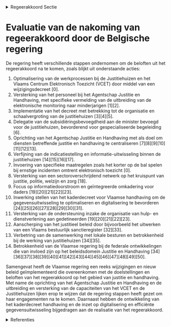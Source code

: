 

<details>
        <summary>Regeerakkoord Sectie </summary>
        <p>3.2.3 Wat betreft (justitiehuizen) en het Vlaams Centrum Elektronisch toezicht: De Vlaamse minister bevoegd voor Justitie en Handhaving ontwikkelt voor de justitiehuizen een evidence based beleid op basis van rapportering en monitoring van onder meer parameters zoals effectiviteit van de inter-ventie, de actie of de werkstraf en recidivever-mindering. Hiertoe wordt samengewerkt met de federale overheid die zorgt voor de ter beschikkingstelling van de relevante cijfers. We werken tevens zoveel mogelijk via data deling en het ‘only once’ principe waarbij we streven naar één authentieke bron. De Vlaamse minister bevoegd voor Justitie en Handhaving voert het decreet Justitie huizen uit en zorgt voor de afgesproken schaalver-groting van de justitiehuizen op basis van de gerechtelijke arrondissementen. In het arrondissement Halle- Vilvoorde komt de volwaardige dienstverlening van een justitie-huis. Met lokale antennes van justitiehuizen zorgen we voor een lokale verankering. We betrekken lokale besturen bij de werking van de justitiehuizen. Lokale besturen oefenen immers cruciale bevoegdheden uit die re-integratie van de justitiabele bevor-deren, zoals politioneel toezicht, activering, maatschappelijke integratie en woonbeleid. In overleg met de bevoegde vakministers, de federale overheid en de magistratuur onder-zoeken we hoe justitie-assistenten op een gestructureerde manier op de zittingen van rechtbanken voor een snelle indicatiestelling, doorverwijzing en opvolging kunnen zorgen. De Vlaamse minister bevoegd voor Justitie en Handhaving bouwt samen met de vakminis-ters, en waar relevant, lokale besturen, sectoroverschrijdende netwerken uit op het kruispunt van justitie, politie, welzijn en zorg die de ketenaanpak en de geïntegreerde omkadering voor daders voorziet. Eén van de aanbevelingen van de Parlemen-taire Onderzoekscommissie aanslagen had betrekking op de verbetering van de informa-tiedoorstroming inzake de naleving van voorwaarden opgelegd aan personen die in het kader van een strafonderzoek of straf-uitvoering in vrijheid worden gesteld. Het gaat hierbij inzonderheid om parket, onderzoeks-rechter, gevangenis, politie, en de justitiehuizen. We werken het bestaand IT-kader verder uit zodat de correcte gegevensuitwisseling met de verschillende partners geoptimaliseerd wordt. Daarbij moet er aandacht gaan naar informa-tiedoorstroming naar de lokale besturen. In dit kader wordt ook bijzondere aandacht verleend aan het elektronisch toezicht. Het VCET neemt zonder verwijl contact op met politie, parket en/of andere betrokken actoren als blijkt dat een verdachte of een veroor-deelde de voorwaarde van het elektronisch toezicht niet naleeft en bijv. de opgelegde perimeter schendt. Ook de nauwe coördinatie met de strafuitvoeringsrechtbanken en met de justitie-assistenten is een aandachtspunt. Met de federale minister van justitie wordt bekeken of mensen onder elektronisch toezicht ook de nodige begeleiding en behan-deling kunnen volgen zodat het niet enkel een controlerende maar ook een maatregel is die inzet op re-integratie en recidive beperking. We zorgen dat er steeds voldoende enkel-banden zijn om aan de vraag te voldoen. De in 2015 gelanceerde gezamenlijke overheids-opdracht tussen de gemeenschappen met het oog op de aankoop van een nieuw systeem van elektronisch toezicht heeft nog geen resultaat opgeleverd. We zetten dringende stappen opdat deze overheidsopdracht zo snel mogelijk resulteert in de ingebruikname van nieuw en modern materieel. De Vlaamse minister bevoegd voor Justitie en Handhaving herneemt het gesprek met de federale overheid om de federale middelen voor alternatieve gerechtelijke maatregelen (globaal plan) over te hevelen naar het Vlaams Fonds voor Alternatieve Gerechtelijke Maatregelen. Met deze middelen worden het aanbod van alternatieve gerechtelijke maat-regelen gefinancierd in partnerschap met lokale overheden en de bevoegde vakministers. </p>
        </details> 

# Evaluatie van de nakoming van regeerakkoord door de Belgische regering

De regering heeft verschillende stappen ondernomen om de beloften uit het regeerakkoord na te komen, zoals blijkt uit onderstaande acties:

1. Optimalisering van de werkprocessen bij de Justitiehuizen en het Vlaams Centrum Elektronisch Toezicht (VCET) door middel van een wijzigingsdecreet \[0\].
2. Versterking van het personeel bij het Agentschap Justitie en Handhaving, met specifieke vermelding van de uitbreiding van de elektronische monitoring naar minderjarigen \[1\]\[2\].
3. Implementatie van het decreet met betrekking tot de organisatie en schaalvergroting van de justitiehuizen \[3\]\[4\]\[5\].
4. Delegatie van de subsidiëringsbevoegdheid aan de minister bevoegd voor de justitiehuizen, bevorderend voor gespecialiseerde begeleiding \[6\].
5. Oprichting van het Agentschap Justitie en Handhaving met als doel om diensten betreffende justitie en handhaving te centraliseren \[7\]\[8\]\[9\]\[10\]\[11\]\[12\]\[13\].
6. Verfijning van de indicatiestelling en informatie-uitwisseling binnen de justitiehuizen \[14\]\[15\]\[16\]\[17\].
7. Invoering van specifieke maatregelen zoals het korter op de bal spelen bij ernstige incidenten omtrent elektronisch toezicht \[0\].
8. Versterking van een sectoroverschrijdend netwerk op het kruispunt van justitie, politie, welzijn en zorg \[18\].
9. Focus op informatiedoorstroom en geïntegreerde omkadering voor daders \[19\]\[20\]\[21\]\[22\]\[23\].
10. Inwerking stellen van het kaderdecreet voor Vlaamse handhaving om de gegevensuitwisseling te optimaliseren en digitalisering te bevorderen \[24\]\[25\]\[26\]\[27\]\[28\]\[29\]\[30\]\[31\].
11. Versterking van de ondersteuning inzake de organisatie van hulp- en dienstverlening aan gedetineerden \[19\]\[20\]\[21\]\[22\]\[23\].
12. Aanscherping van het justitieel beleid door bijvoorbeeld het uitwerken van een Vlaams bestuurlijk sanctieregister \[32\]\[33\].
13. Verbetring van de samenwerking met lokale besturen en betrokkenheid bij de werking van justitiehuizen \[34\]\[35\].
14. Betrokkenheid van de Vlaamse regering bij de federale ontwikkelingen die van invloed zijn op het beleidsdomein Justitie en Handhaving \[34\]\[36\]\[37\]\[38\]\[39\]\[40\]\[41\]\[42\]\[43\]\[44\]\[45\]\[46\]\[47\]\[48\]\[49\]\[50\].

Samengevat heeft de Vlaamse regering een reeks wijzigingen en nieuw beleid geïmplementeerd die overeenkomen met de doelstellingen en beloften van het regeerakkoord op het gebied van justitie en handhaving. Met name de oprichting van het Agentschap Justitie en Handhaving en de uitbreiding en versterking van de capaciteiten van het VCET en de Justitiehuizen lijken erop te wijzen dat de regering stappen heeft gezet om haar engagementen na te komen. Daarnaast hebben de ontwikkeling van het kaderdecreet handhaving en de inzet op digitalisering en efficiënte gegevensuitwisseling bijgedragen aan de realisatie van het regeerakkoord.

<details>
        <summary> Referenties</summary>
        **[\[0\]](http://themis.vlaanderen.be/id/nieuwsbericht/65819605E2E2C9E5814C22B8)** : **(2023-12-22)** Optimalisering werkprocessen Vlaams Centrum Elektronisch Toezicht en justitiehuizen: wijzigingsdecreet Voorontwerp van decreet tot wijziging van het decreet van 26 april 2019 houdende de justitiehuize... 

**[\[1\]](http://themis.vlaanderen.be/id/nieuwsbericht/65819721E2E2C9E5814C22C3)** : **(2023-12-22)** Personeelsplan Agentschap Justitie en Handhaving   De Vlaamse Regering keurt het personeelsplan goed van het Agentschap Justitie en Handhaving. Het personeelsplan zorgt voor de versterking van het Vla... 

**[\[2\]](http://themis.vlaanderen.be/id/nieuwsbericht/63ECAB112E929B312AB5DA25)** : **(2023-02-17)** Personeelsplan Agentschap Justitie en Handhaving   De Vlaamse Regering keurt het personeelsplan goed van het Agentschap Justitie en Handhaving. In totaliteit wordt het Agentschap versterkt met 67 bijk... 

**[\[3\]](http://themis.vlaanderen.be/id/nieuwsbrief-info/61A5F595364ED90008000578)** : **(2021-12-03)** Uitvoering bepalingen decreet justitiehuizen en de juridische eerstelijnsbijstand Voorontwerp van besluit van de Vlaamse Regering tot uitvoering van bepalingen over de justitiehuizen van het decreet v... 

**[\[4\]](http://themis.vlaanderen.be/id/nieuwsbrief-info/61E7CB4D364ED90008000211)** : **(2022-01-21)** Uitvoering bepalingen decreet justitiehuizen en juridische eerstelijnsbijstand Voorontwerp van besluit van de Vlaamse Regering tot uitvoering van bepalingen over de justitiehuizen van het decreet van ... 

**[\[5\]](http://themis.vlaanderen.be/id/nieuwsbrief-info/6231B21A6BB7B593CFC189D9)** : **(2022-03-18)** Uitvoering bepalingen decreet justitiehuizen en juridische eerstelijnsbijstand Ontwerpbesluit van de Vlaamse Regering tot uitvoering van bepalingen over de justitiehuizen van het decreet van 26 april ... 

**[\[6\]](http://themis.vlaanderen.be/id/nieuwsbrief-info/60ED9322364ED900080014B6)** : **(2021-07-16)** Delegatie minister voor justitiehuizen Ontwerpbesluit van de Vlaamse Regering houdende delegatie aan de Vlaamse minister bevoegd voor de justitiehuizen voor de subsidiëring op basis van het koninklijk... 

**[\[7\]](http://themis.vlaanderen.be/id/nieuwsbrief-info/60ED40E9364ED90008001387)** : **(2021-07-16)** Oprichting Agentschap Justitie en Handhaving Voorontwerp van besluit van de Vlaamse Regering tot oprichting van het intern verzelfstandigd agentschap Agentschap Justitie en Handhaving  De Vlaamse Rege... 

**[\[8\]](http://themis.vlaanderen.be/id/nieuwsbrief-info/612F6F86364ED90008000284)** : **(2021-09-03)** Oprichting Agentschap Justitie en Handhaving Ontwerpbesluit van de Vlaamse Regering tot oprichting van het intern verzelfstandigd agentschap “Agentschap Justitie en Handhaving”  Na advies van de Raad ... 

**[\[9\]](http://themis.vlaanderen.be/id/nieuwsbrief-info/6193A365364ED9000800016A)** : **(2021-11-19)** Oprichting Agentschap Justitie en Handhaving: wijzigingsbesluiten Voorontwerp van besluit van de Vlaamse Regering tot wijziging van diverse besluiten naar aanleiding van de oprichting van het Agentsch... 

**[\[10\]](http://themis.vlaanderen.be/id/nieuwsbrief-info/61DED807364ED900080009B3)** : **(2022-01-14)** Oprichting Agentschap Justitie en Handhaving: wijzigingsbesluiten Ontwerpbesluit van de Vlaamse Regering tot wijziging van diverse besluiten naar aanleiding van de oprichting van het Agentschap Justit... 

**[\[11\]](http://themis.vlaanderen.be/id/nieuwsbericht/64AE54C10592342F299DB9AF)** : **(2023-07-14)** Personeelsplan Agentschap Justitie en Handhaving: inbedding functie ondersteuning hulp- en dienstverlening aan gedetineerden   De Vlaamse Regering keurt het personeelsplan goed voor het Agentschap Jus... 

**[\[12\]](http://themis.vlaanderen.be/id/nieuwsbrief-info/61F3A5ECD5F0FAFA87AFA628)** : **(2022-01-28)** Personeelsplan voor het Agentschap Justitie en Handhaving   ​De Vlaamse Regering  keurt het personeelsplan goed voor de start van het agentschap Justitie en Handhaving 2022.  Het personeelsplan geeft ... 

**[\[13\]](http://themis.vlaanderen.be/id/nieuwsbrief-info/622A03EF6BB7B593CFC184DC)** : **(2022-03-11)** Oprichting Agentschap Justitie en Handhaving: wijzigingsbesluiten Bekrachtiging en afkondiging van het decreet tot wijziging van diverse decreten naar aanleiding van de oprichting van het Agentschap J... 

**[\[14\]](http://themis.vlaanderen.be/id/nieuwsbericht/641325533335D329E25ECFF4)** : **(2023-03-17)** Wijzigingsdecreet justitiehuizen en juridische eerstelijnsbijstand: indicatiestelling en interne informatiedeling Bekrachtiging en afkondiging van het decreet tot wijziging van het decreet van 26 apri... 

**[\[15\]](http://themis.vlaanderen.be/id/nieuwsbrief-info/62D112748E6C4430A8898D84)** : **(2022-07-15)** Wijzigingsdecreet justitiehuizen en juridische eerstelijnsbijstand: indicatiestelling en interne informatiedeling Voorontwerp van decreet tot wijziging van het decreet van 26 april 2019 houdende de ju... 

**[\[16\]](http://themis.vlaanderen.be/id/nieuwsbrief-info/63A1B57FDBF1CAE811022301)** : **(2022-12-23)** Wijzigingsdecreet justitiehuizen en juridische eerstelijnsbijstand: indicatiestelling en interne informatiedeling Ontwerpdecreet tot wijziging van het decreet van 26 april 2019 houdende de justitiehui... 

**[\[17\]](http://themis.vlaanderen.be/id/nieuwsbrief-info/6332E0195CD4B179BD8715F7)** : **(2022-09-30)** Wijzigingsdecreet justitiehuizen en juridische eerstelijnsbijstand: indicatiestelling en interne informatiedeling Voorontwerp van decreet tot wijziging van het decreet van 26 april 2019 houdende de ju... 

**[\[18\]](http://themis.vlaanderen.be/id/nieuwsbrief-info/61DED79A364ED900080009B2)** : **(2022-01-14)** Oprichting Agentschap Justitie en Handhaving: wijzigingsdecreet Ontwerpdecreet tot wijziging van diverse decreten naar aanleiding van de oprichting van het Agentschap Justitie en Handhaving  Na advies... 

**[\[19\]](http://themis.vlaanderen.be/id/nieuwsbericht/64AE554D0592342F299DB9B1)** : **(2023-07-14)** Ondersteuning in het kader van de organisatie van de hulp- en dienstverlening aan gedetineerden: ingebed in Agentschap Justitie en Handhaving Voorontwerp van besluit van de Vlaamse Regering tot wijzig... 

**[\[20\]](http://themis.vlaanderen.be/id/nieuwsbericht/64F6D4433605E1AC863BE182)** : **(2023-09-08)** Ondersteuning organisatie hulp- en dienstverlening aan gedetineerden: ingebed in Agentschap Justitie en Handhaving Ontwerpbesluit van de Vlaamse Regering tot wijziging van het besluit van de Vlaamse R... 

**[\[21\]](http://themis.vlaanderen.be/id/resource/d3e24f70-8a7a-11ec-b92e-970acd8c80b9)** : **(2020-10-30)** Gegevensverwerking en informatie-uitwisseling gedetineerden: wijzigingsdecreet Ontwerpdecreet tot wijziging van het decreet van 8 maart 2013 betreffende de organisatie van hulp- en dienstverlening aan... 

**[\[22\]](http://themis.vlaanderen.be/id/nieuwsbericht/645CDBD08E8235823F6B763A)** : **(2023-05-12)** Gegevensdeling hulp- en dienstverlening aan gedetineerden Ontwerpbesluit van de Vlaamse Regering tot regeling van de gegevensverwerking en informatie-uitwisseling, vermeld in hoofdstuk 4 van het decre... 

**[\[23\]](http://themis.vlaanderen.be/id/resource/d71bdae0-4924-11ec-94bb-99a9d1e168fe)** : **(2021-02-26)** Wijzigingsdecreet organisatie hulp- en dienstverlening gedetineerden wat gegevensverwerking en informatie-uitwisseling betreft Bekrachtiging en afkondiging van het decreet tot wijziging van het decree... 

**[\[24\]](http://themis.vlaanderen.be/id/nieuwsbericht/646DD7698E8235823F6B832B)** : **(2023-05-26)** Kaderdecreet handhaving Vlaamse regelgeving Ontwerp van kaderdecreet over de handhaving van Vlaamse regelgeving  Na advies van de Raad van State hecht de Vlaamse Regering haar definitieve goedkeuring ... 

**[\[25\]](http://themis.vlaanderen.be/id/nieuwsbericht/64AFEC530592342F299DBC7B)** : **(2023-07-14)** Kaderdecreet handhaving Vlaamse regelgeving Bekrachtiging en afkondiging van het kaderdecreet over de handhaving van Vlaamse regelgeving, aangenomen door het Vlaams Parlement op 12 juli 2023  De Vlaam... 

**[\[26\]](http://themis.vlaanderen.be/id/nieuwsbericht/64AE5BD30592342F299DB9DD)** : **(2023-07-14)** Aansluitingen Handhavingsplatform Voorontwerp van besluit van de Vlaamse Regering over de digitalisering van de handhaving van diverse Vlaamse regelgeving  Het kaderdecreet Vlaamse Handhaving voorziet... 

**[\[27\]](http://themis.vlaanderen.be/id/nieuwsbericht/651FAEFE7FDB1A5D07827EBD)** : **(2023-10-06)** Aansluitingen Handhavingsplatform: gefaseerde uitrol Voorontwerp van besluit van de Vlaamse Regering over de digitalisering van de handhaving van diverse Vlaamse regelgeving  Het kaderdecreet Vlaamse ... 

**[\[28\]](http://themis.vlaanderen.be/id/nieuwsbrief-info/637C916434B8770AF8FDF22A)** : **(2022-11-25)** Kaderdecreet handhaving Vlaamse regelgeving Voorontwerp van kaderdecreet over de handhaving van Vlaamse regelgeving  Na advies van de SERV, de Minaraad, de SARO, de MORA, de SAR WVG, de SALV, de VLOR,... 

**[\[29\]](http://themis.vlaanderen.be/id/nieuwsbrief-info/62CD639E8E6C4430A889886C)** : **(2022-07-15)** Kaderdecreet handhaving Vlaamse regelgeving Voorontwerp van kaderdecreet over de handhaving van Vlaamse regelgeving  De Vlaamse Regering hecht haar  principiële goedkeuring aan het voorontwerp van kad... 

**[\[30\]](http://themis.vlaanderen.be/id/nieuwsbericht/6553927D8265E66451D4CA0A)** : **(2023-11-17)** Aansluitingen Handhavingsplatform: gefaseerde uitrol Ontwerpbesluit van de Vlaamse Regering over de digitalisering van de handhaving van diverse Vlaamse regelgeving  Het kaderdecreet Vlaamse Handhavin... 

**[\[31\]](http://themis.vlaanderen.be/id/nieuwsbericht/6442334ECA1CB15B58CF4920)** : **(2023-04-21)** Versterking juridisch kader digitalisering dienstverlening Vlaamse instanties: wijzigingsdecreet Ontwerpdecreet tot wijziging van het decreet van 18 juli 2008 betreffende het elektronische bestuurlijk... 

**[\[32\]](http://themis.vlaanderen.be/id/nieuwsbericht/641185783335D329E25ECD65)** : **(2023-03-17)** Samenwerkingsakkoord uitwisseling gegevens tussen Openbaar Ministerie en een Vlaamse bestuurlijke beboetingsinstantie Ontwerp van samenwerkingsakkoord tussen de Federale Staat, de Vlaamse Gemeenschap ... 

**[\[33\]](http://themis.vlaanderen.be/id/nieuwsbrief-info/60C89B36364ED900080003DD)** : **(2021-06-18)** Plan Vlaamse Veerkracht: Vlaams bestuurlijk sanctieregister Vlaams bestuurlijk sanctieregister  Het belang van de bestuurlijke handhaving, via bestuurlijke beboeting en bestuurlijke maatregelen, neemt... 

**[\[34\]](http://themis.vlaanderen.be/id/resource/9f4d4c60-492a-11ec-94bb-99a9d1e168fe)** : **(2020-02-21)** Aanstellen van een verbindingsofficier met veiligheidsmachtiging   Om de informatiepositie van de Vlaamse overheid te versterken, wijst  de Vlaamse Regering een verbindingsofficier  van de geïntegreer... 

**[\[35\]](http://themis.vlaanderen.be/id/resource/55bc3540-4928-11ec-94bb-99a9d1e168fe)** : **(2020-07-10)** Personeelsplan van het Departement Welzijn, Volksgezondheid en Gezin – luik justitie   De Vlaamse Regering hecht haar goedkeuring aan het  personeelsplan van het Departement Welzijn, Volksgezondheid e... 

**[\[36\]](http://themis.vlaanderen.be/id/nieuwsbericht/658174CEE2E2C9E5814C2173)** : **(2023-12-22)** Tussentijdse evaluatie en bijsturing van het Vlaams strategisch plan hulp- en dienstverlening aan gedetineerden en geïnterneerden 2020-2025   In november 2020 stelde de Vlaams minister van Justitie en... 

**[\[37\]](http://themis.vlaanderen.be/id/nieuwsbrief-info/617907E7364ED90008000626)** : **(2021-10-29)** Juridische eerstelijnsbijstand: praktische uitwerking Ontwerpbesluit van de Vlaamse Regering over de juridische eerstelijnsbijstand  Sinds 1 juli 2014 is Vlaanderen inhoudelijk bevoegd voor de juridis... 

**[\[38\]](http://themis.vlaanderen.be/id/nieuwsbericht/6494393E2D77B42474D4DB93)** : **(2023-06-23)** Versterking juridisch kader digitalisering dienstverlening Vlaamse instanties: wijzigingsdecreet Bekrachtiging en afkondiging van het decreet tot wijziging van het decreet van 18 juli 2008 betreffende... 

**[\[39\]](http://themis.vlaanderen.be/id/nieuwsbrief-info/6387581886124BBA17062CA0)** : **(2022-12-02)** Automatisering bewijslast 'leerling met een zorgthuis' Voorontwerp van besluit van de Vlaamse Regering tot wijziging van het besluit van de Vlaamse regering van 17 juni 1997 betreffende de personeelsf... 

**[\[40\]](http://themis.vlaanderen.be/id/nieuwsbrief-info/612F718E364ED90008000286)** : **(2021-09-03)** Juridische eerstelijnsbijstand: praktische uitwerking Voorontwerp van besluit van de Vlaamse Regering over de juridische eerstelijnsbijstand  Sinds 1 juli 2014 is Vlaanderen inhoudelijk bevoegd voor d... 

**[\[41\]](http://themis.vlaanderen.be/id/resource/d7901920-4927-11ec-94bb-99a9d1e168fe)** : **(2020-07-17)** Decreet organisatie gegevensverwerking en informatie-uitwisseling gedetineerden: wijziging Voorontwerp van decreet tot wijziging van het decreet van 8 maart 2013 betreffende de organisatie van hulp- e... 

**[\[42\]](http://themis.vlaanderen.be/id/nieuwsbrief-info/63983790C2B90D4571CF8683)** : **(2022-12-16)** Gegevensdeling hulp- en dienstverlening aan gedetineerden Voorontwerp van besluit van de Vlaamse Regering tot regeling van de gegevensverwerking en informatie-uitwisseling, vermeld in hoofdstuk 4 van ... 

**[\[43\]](http://themis.vlaanderen.be/id/nieuwsbrief-info/63A1768ADBF1CAE8110220B4)** : **(2022-12-23)** Versterking juridisch kader digitalisering dienstverlening Vlaamse instanties: wijzigingsdecreet Voorontwerp van decreet tot wijziging van het decreet van 18 juli 2008 betreffende het elektronische be... 

**[\[44\]](http://themis.vlaanderen.be/id/nieuwsbrief-info/60DAFACF364ED90008000358)** : **(2021-07-02)** Juridische eerstelijnsbijstand: praktische uitwerking Voorontwerp van besluit van de Vlaamse Regering over de juridische eerstelijnsbijstand  Sinds 1 juli 2014 is Vlaanderen inhoudelijk bevoegd voor d... 

**[\[45\]](http://themis.vlaanderen.be/id/resource/5da75360-4924-11ec-94bb-99a9d1e168fe)** : **(2021-04-02)** Wijziging decreten naar aanleiding van de reorganisatie van ICT binnen het beleidsdomein Kanselarij, Bestuur, Buitenlandse Zaken en Justitie Bekrachtiging en afkondiging van het decreet tot wijziging ... 

**[\[46\]](http://themis.vlaanderen.be/id/nieuwsbericht/6528EBF27FDB1A5D07828B28)** : **(2023-10-13)** Wijziging decreet Jeugddelinquentierecht: opheffing leeftijdsgrens en mogelijkheid elektronische monitoring in de fase van de voorlopige rechtspleging Voorontwerp van decreet tot wijziging van het dec... 

**[\[47\]](http://themis.vlaanderen.be/id/nieuwsbericht/64A3DFA02D77B42474D4F702)** : **(2023-07-07)** Wijziging decreet Jeugddelinquentierecht: opheffing leeftijdsgrens en mogelijkheid elektronische monitoring in de fase van de voorlopige rechtspleging Voorontwerp van decreet tot wijziging van het dec... 

**[\[48\]](http://themis.vlaanderen.be/id/nieuwsbrief-info/623AF5776BB7B593CFC18DB6)** : **(2022-03-25)** Inwerkingtreding van de gesloten oriëntatie en de gesloten begeleiding in de gemeenschapsinstellingen Ontwerpdecreet tot wijziging van de wet van 8 april 1965 betreffende de jeugdbescherming, het decr... 

**[\[49\]](http://themis.vlaanderen.be/id/resource/63ef1300-4926-11ec-94bb-99a9d1e168fe)** : **(2020-12-04)** Reorganisatie ICT binnen het beleidsdomein Kanselarij, Bestuur, Buitenlandse Zaken en Justitie Voorontwerp van besluit van de Vlaamse Regering tot wijziging van diverse besluiten van de Vlaamse Regeri... 

**[\[50\]](http://themis.vlaanderen.be/id/resource/7f1a8020-492a-11ec-94bb-99a9d1e168fe)** : **(2020-03-13)** COVID-19: maatregelen beleidsvelden van de Vlaamse minister van Justitie en Handhaving, Omgeving, Energie en Toerisme   In het kader van de COVID-19 crisis keurt de Vlaamse Regering een hele reeks maa... 
        </details> 

